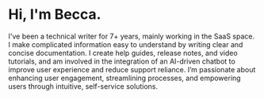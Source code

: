 # Hi, I'm Becca. 
<p>I've been a technical writer for 7+ years, mainly working in the SaaS space. I make complicated information easy to understand by writing clear and concise documentation. I create help guides, release notes, and video tutorials, and am involved in the integration of an AI-driven chatbot to improve user experience and reduce support reliance. I’m passionate about enhancing user engagement, streamlining processes, and empowering users through intuitive, self-service solutions.</p>

